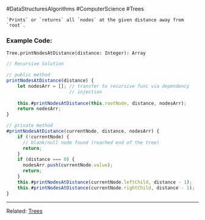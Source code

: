 #DataStructuresAlgorithms #ComputerScience #Trees 

```ad-summary
`Prints` or `returns` all `nodes` at the given distance away from `root`.
```

### Example Code:

`Tree.printNodesAtDistance(distance: Integer): Array`
```javascript
// Recursive Solution

// public method
printNodesAtDistance(distance) {
	let nodesArr = []; // transfer to recursive func via dependency 
					   // injection
					   
    this.#printNodesAtDistance(this.rootNode, distance, nodesArr);
    return nodesArr;
}

// private method
#printNodesAtDistance(currentNode, distance, nodesArr) {
    if (!currentNode) {
      // blank/null node found (reached end of the tree)
      return;
    }
    if (distance === 0) {
	  nodesArr.push(currentNode.value);
      return;
    }
    this.#printNodesAtDistance(currentNode.leftChild, distance - 1);
    this.#printNodesAtDistance(currentNode.rightChild, distance - 1);
}
```

---
Related: [Trees](Trees.md)